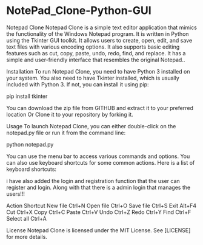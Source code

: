 # NotePad_Clone-Python-GUI
Notepad Clone
Notepad Clone is a simple text editor application that mimics the functionality of the Windows Notepad program. 
It is written in Python using the Tkinter GUI toolkit. It allows users to create, open, edit, and save text files with various encoding options. 
It also supports basic editing features such as cut, copy, paste, undo, redo, find, and replace. It has a simple and user-friendly interface that resembles the original Notepad..

Installation
To run Notepad Clone, you need to have Python 3 installed on your system. 
You also need to have Tkinter installed, which is usually included with Python 3. If not, you can install it using pip:

pip install tkinter

You can download the zip file from GITHUB and extract it to your preferred location
Or 
Clone it to your repository by forking it.

Usage
To launch Notepad Clone, you can either double-click on the notepad.py file or run it from the command line:

python notepad.py

You can use the menu bar to access various commands and options. You can also use keyboard shortcuts for some common actions. Here is a list of keyboard shortcuts:

i have also added the login and registration function that the user can register and login. Along with that there is a admin login that manages the users!!!

Action	   Shortcut
New file	  Ctrl+N
Open file	  Ctrl+O
Save file	  Ctrl+S
Exit	      Alt+F4
Cut	        Ctrl+X
Copy	      Ctrl+C
Paste     	Ctrl+V
Undo      	Ctrl+Z
Redo      	Ctrl+Y
Find	      Ctrl+F
Select all	Ctrl+A

License
Notepad Clone is licensed under the MIT License. See [LICENSE] for more details.
